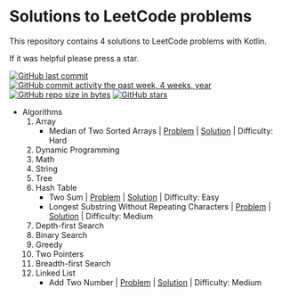 # Solutions to LeetCode problems
This repository contains 4 solutions to LeetCode problems with Kotlin.

If it was helpful please press a star.

[![GitHub last commit](https://img.shields.io/github/last-commit/dispe1/LeetCode-Solutions.svg)](https://github.com/dispe1/LeetCode-Solutions)
[![GitHub commit activity the past week, 4 weeks, year](https://img.shields.io/github/commit-activity/y/dispe1/LeetCode-Solutions.svg)](https://github.com/dispe1/LeetCode-Solutions)
[![GitHub repo size in bytes](https://img.shields.io/github/repo-size/dispe1/LeetCode-Solutions.svg)](https://github.com/dispe1/LeetCode-Solutions)
[![GitHub stars](https://img.shields.io/github/stars/dispe1/LeetCode-Solutions.svg)](https://github.com/dispe1/LeetCode-Solutions)

- Algorithms
    01. Array
        - Median of Two Sorted Arrays | [Problem](https://leetcode.com/problems/median-of-two-sorted-arrays/) | [Solution](https://github.com/dispe1/LeetCode-Solutions/blob/master/Algorithms/01.%20Array/001.%20Median%20of%20Two%20Sorted%20Arrays.kt) | Difficulty: Hard
    02. Dynamic Programming
    03. Math
    04. String
    05. Tree
    06. Hash Table
        - Two Sum | [Problem](https://leetcode.com/problems/two-sum/) | [Solution](https://github.com/dispe1/LeetCode-Solutions/blob/master/Algorithms/06.%20Hash%20Table/001.%20Two%20Sum.kt) | Difficulty: Easy
        - Longest Substring Without Repeating Characters | [Problem](https://leetcode.com/problems/longest-substring-without-repeating-characters/) | [Solution](https://github.com/dispe1/LeetCode-Solutions/blob/master/Algorithms/06.%20Hash%20Table/002.%20Longest%20Substring%20Without%20Repeating%20Characters.kt) | Difficulty: Medium
    07. Depth-first Search
    08. Binary Search
    09. Greedy
    10. Two Pointers
    11. Breadth-first Search
    18. Linked List
        - Add Two Number | [Problem](https://leetcode.com/problems/add-two-numbers/) | [Solution](https://github.com/dispe1/LeetCode-Solutions/blob/master/Algorithms/18.%20Linked%20List/001.%20Add%20Two%20Number.kt) | Difficulty: Medium
